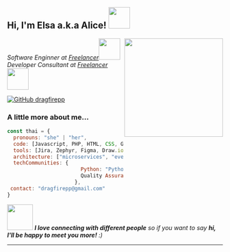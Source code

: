 <h2> Hi, I'm Elsa a.k.a Alice! <img src="https://media.giphy.com/media/mGcNjsfWAjY5AEZNw6/giphy.gif" width="50"></h2>
<img align='right' src="https://media.giphy.com/media/ieyl9zmCjO4b4t6qoY/giphy.gif" width="230">
<p><em>Software Enginner at <a href="">Freelancer</a><img src="https://www.f-cdn.com/assets/img/facebook/default-04d56222.jpg" width="50"></br>Developer Consultant at <a href="https://www.f-cdn.com/assets/img/facebook/default-04d56222.jpg">Freelancer</a><img src="https://www.f-cdn.com/assets/img/facebook/default-04d56222.jpg" width="50"> 
</em></p>

[![GitHub dragfirepp](https://img.shields.io/github/followers/thaiane?label=follow&style=social)](https://github.com/dragfirepp)


### A little more about me...  

```javascript
const thai = {
  pronouns: "she" | "her",
  code: [Javascript, PHP, HTML, CSS, Golang, Python, Java, Springboot, MySQL, Oracle, PostgreeSQL],
  tools: [Jira, Zephyr, Figma, Draw.io, Visio, Jest, Docker, Postman, Selenium, Katalon],
  architecture: ["microservices", "event-driven", "design system pattern"],
  techCommunities: {
                        Python: "PythonID",
                        Quality Assurance: "ISQA"
                      },
 contact: "dragfirepp@gmail.com"
}
```

<img src="https://media.giphy.com/media/LnQjpWaON8nhr21vNW/giphy.gif" width="60"> <em><b>I love connecting with different people</b> so if you want to say <b>hi, I'll be happy to meet you more!</b> :)</em>

---
